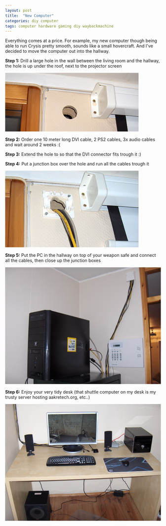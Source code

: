```yaml
---
layout: post
title:  "New Computer"
categories: diy computer
tags: computer hardware gaming diy waybackmachine
---
```


Everything comes at a price. For example, my new computer though being able to run Crysis pretty smooth, sounds like a small hovercraft. And I've decided to move the computer out into the hallway.

**Step 1:** Drill a large hole in the wall between the living room and the hallway, the hole is up under the roof, next to the projector screen

![hole in wall for cables](images/2017-computer-holeinwall1.jpg)

**Step 2:** Order one 10 meter long DVI cable, 2 PS2 cables, 3x audio cables and wait around 2 weeks :(

**Step 3:** Extend the hole to so that the DVI connector fits trough it :)

**Step 4:** Put a junction box over the hole and run all the cables trough it

![cables through hole in wall](images/2017-computer-cablestroughwall.jpg)

**Step 5:** Put the PC in the hallway on top of your weapon safe and connect all the cables, then close up the junction boxes

![computer in hallway](images/2007-computer-hallway.jpg)

**Step 6:** Enjoy your very tidy desk (that shuttle computer on my desk is my trusty server hosting aakretech.org, etc..)

![computer setup](images/2007-computer-setup.jpg)

